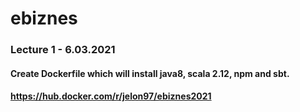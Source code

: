 # ebiznes


### Lecture 1 - 6.03.2021
#### Create Dockerfile which will install java8, scala 2.12, npm and sbt.
#### https://hub.docker.com/r/jelon97/ebiznes2021